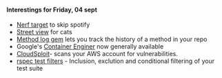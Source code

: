 #### Interestings for Friday, 04 sept

* [Nerf target](https://github.com/mcoms/nerf-target) to skip spotify
* [Street view](http://hiroshima-welcome.jp/kanpai/catstreetview/) for cats
* [Method log gem](http://urbanautomaton.com/blog/2014/09/22/tracking-method-history-in-git) lets you track the history of a method in your repo
* Google's [Container Enginer](https://cloud.google.com/container-engine/) now generally available
* [CloudSploit](https://cloudsploit.com)- scans your AWS account for vulnerabilities.
* [rspec test filters](https://www.relishapp.com/rspec/rspec-core/v/3-3/docs/filtering) - Inclusion, exclution and conditional filtering of your test suite

